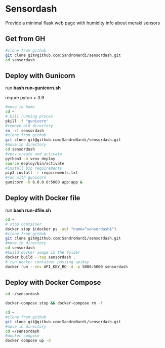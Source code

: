 # Sensordash
Provide a minimal flask web page with humidity info about meraki sensors

## Get from GH
```bash
#clone from github
git clone git@github.com:SandroNardi/sensordash.git
cd sensordash
```
## Deploy with Gunicorn
run **bash run-gunicorn.sh**

requre pyton > 3.9
```bash
#move to home
cd ~
# kill running proces
pkill -f "gunicorn"
#remove old directory
rm -rf sensordash
#clone from github
git clone git@github.com:SandroNardi/sensordash.git
#move in directory
cd sensordash
#venv create and activate
python3 -m venv deploy
source deploy/bin/activate
#install pip requirements
pip3 install -r requirements.txt 
#run with gunicorn
gunicorn -b 0.0.0.0:5000 app:app &
```
## Deploy with Docker file
run **bash run-dfile.sh**
```bash
cd ~
# stop container
docker stop $(docker ps -aqf "name=^sensordash$")
#clone from github
git clone git@github.com:SandroNardi/sensordash.git
#move in directory
cd sensordash
#build docker image in the folder
docker build --tag sensordash .
# run docker container passing apikey
docker run --env API_KEY_RO -d -p 5000:5000 sensordash
```
## Deploy with Docker Compose

```bash
cd ~/sensordash

docker-compose stop && docker-compose rm -f

cd ~
#clone from github
git clone git@github.com:SandroNardi/sensordash.git
#move in directory
cd ~/sensordash
#docker compose
docker compose up -d
```
